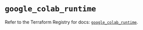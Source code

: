 # `google_colab_runtime`

Refer to the Terraform Registry for docs: [`google_colab_runtime`](https://registry.terraform.io/providers/hashicorp/google-beta/6.36.1/docs/resources/google_colab_runtime).
